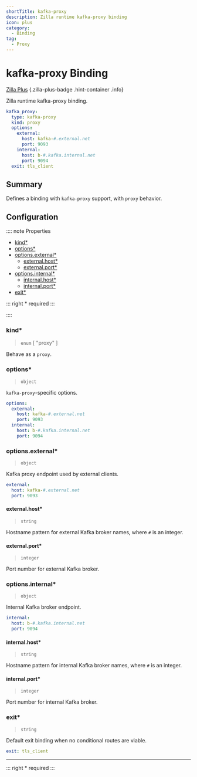 ```yaml
---
shortTitle: kafka-proxy 
description: Zilla runtime kafka-proxy binding
icon: plus
category:
  - Binding
tag:
  - Proxy
---
```


# kafka-proxy Binding

[Zilla Plus](https://www.aklivity.io/products/zilla-plus)
{.zilla-plus-badge .hint-container .info}

Zilla runtime kafka-proxy binding.

```yaml {2}
kafka_proxy:
  type: kafka-proxy
  kind: proxy
  options:
    external:
      host: kafka-#.external.net
      port: 9093
    internal:
      host: b-#.kafka.internal.net
      port: 9094
  exit: tls_client
```

## Summary

Defines a binding with `kafka-proxy`  support, with `proxy` behavior.

## Configuration

:::: note Properties

- [kind\*](#kind)
- [options\*](#options)
- [options.external\*](#options-external)
  - [external.host\*](#external-host)
  - [external.port\*](#external-port)
- [options.internal\*](#options-internal)
  - [internal.host\*](#internal-host)
  - [internal.port\*](#internal-port)
- [exit\*](#exit)

::: right
\* required
:::

::::

### kind\*

> `enum` [ "proxy" ]

Behave as a `proxy`.

### options\*

> `object`

`kafka-proxy`-specific options.

```yaml
options:
  external:
    host: kafka-#.external.net
    port: 9093
  internal:
    host: b-#.kafka.internal.net
    port: 9094
```

### options.external\*

> `object`

Kafka proxy endpoint used by external clients.

```yaml
external:
  host: kafka-#.external.net
  port: 9093
```

#### external.host\*

> `string`

Hostname pattern for external Kafka broker names, where `#` is an integer.

#### external.port\*

> `integer`

Port number for external Kafka broker.

### options.internal\*

> `object`

Internal Kafka broker endpoint.

```yaml
internal:
  host: b-#.kafka.internal.net
  port: 9094
```

#### internal.host\*

> `string`

Hostname pattern for internal Kafka broker names, where `#` is an integer.

#### internal.port\*

> `integer`

Port number for internal Kafka broker.

### exit\*

> `string`

Default exit binding when no conditional routes are viable.

```yaml
exit: tls_client
```

---

::: right
\* required
:::
